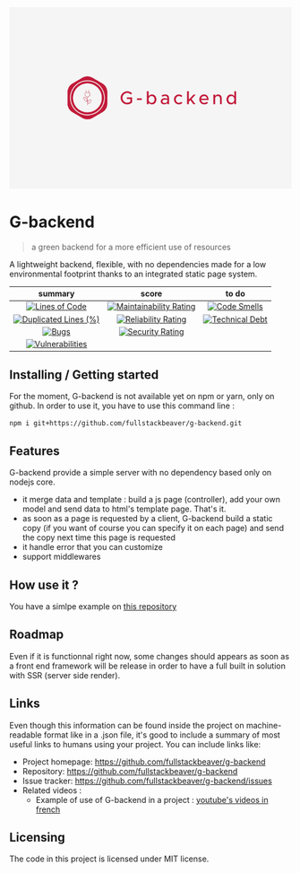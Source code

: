 

![Logo of the project](g-backend_logo.png)

# G-backend

> a green backend for a more efficient use of resources

A lightweight backend, flexible, with no dependencies made for a low environmental footprint thanks to an integrated static page system.

|                                                                                                    summary                                                                                                    |                                                                                                 score                                                                                                 |                                                                                           to do                                                                                           |
| :-----------------------------------------------------------------------------------------------------------------------------------------------------------------------------------------------------------: | :---------------------------------------------------------------------------------------------------------------------------------------------------------------------------------------------------: | :----------------------------------------------------------------------------------------------------------------------------------------------------------------------------------------: |
|              [![Lines of Code](https://sonarcloud.io/api/project_badges/measure?project=fullstackbeaver_g-backend&metric=ncloc)](https://sonarcloud.io/summary/new_code?id=fullstackbeaver_g-backend)              |  [![Maintainability Rating](https://sonarcloud.io/api/project_badges/measure?project=fullstackbeaver_g-backend&metric=sqale_rating)](https://sonarcloud.io/summary/new_code?id=fullstackbeaver_g-backend)  |  [![Code Smells](https://sonarcloud.io/api/project_badges/measure?project=fullstackbeaver_g-backend&metric=code_smells)](https://sonarcloud.io/summary/new_code?id=fullstackbeaver_g-backend)  |
| [![Duplicated Lines (%)](https://sonarcloud.io/api/project_badges/measure?project=fullstackbeaver_g-backend&metric=duplicated_lines_density)](https://sonarcloud.io/summary/new_code?id=fullstackbeaver_g-backend) | [![Reliability Rating](https://sonarcloud.io/api/project_badges/measure?project=fullstackbeaver_g-backend&metric=reliability_rating)](https://sonarcloud.io/summary/new_code?id=fullstackbeaver_g-backend) | [![Technical Debt](https://sonarcloud.io/api/project_badges/measure?project=fullstackbeaver_g-backend&metric=sqale_index)](https://sonarcloud.io/summary/new_code?id=fullstackbeaver_g-backend) |
|                   [![Bugs](https://sonarcloud.io/api/project_badges/measure?project=fullstackbeaver_g-backend&metric=bugs)](https://sonarcloud.io/summary/new_code?id=fullstackbeaver_g-backend)                   |    [![Security Rating](https://sonarcloud.io/api/project_badges/measure?project=fullstackbeaver_g-backend&metric=security_rating)](https://sonarcloud.io/summary/new_code?id=fullstackbeaver_g-backend)    |                                                                                                                                                                                            |
|        [![Vulnerabilities](https://sonarcloud.io/api/project_badges/measure?project=fullstackbeaver_g-backend&metric=vulnerabilities)](https://sonarcloud.io/summary/new_code?id=fullstackbeaver_g-backend)        |                                                                                                                                                                                                      |                                                                                                                                                                                            |

## Installing / Getting started

For the moment, G-backend is not available yet on npm or yarn, only on github.
In order to use it, you have to use this command line :

```shell
npm i git+https://github.com/fullstackbeaver/g-backend.git
```

## Features

G-backend provide a simple server with no dependency based only on nodejs core.

* it merge data and template : build a js page (controller), add your own model and send data to html's template page. That's it.
* as soon as a page is requested by a client, G-backend build a static copy (if you want of course you can specify it on each page) and send the copy next time this page is requested
* it handle error that you can customize
* support middlewares

## How use it ?

You have a simlpe example on [this repository](https://github.com/fullstackbeaver/gbackend-simple-demonstration)

## Roadmap

Even if it is functionnal right now, some changes should appears as soon as a front end framework will be release in order to have a full built in solution with SSR (server side render).

## Links

Even though this information can be found inside the project on machine-readable
format like in a .json file, it's good to include a summary of most useful
links to humans using your project. You can include links like:

- Project homepage: https://github.com/fullstackbeaver/g-backend
- Repository: https://github.com/fullstackbeaver/g-backend
- Issue tracker: https://github.com/fullstackbeaver/g-backend/issues
- Related videos :
  - Example of use of G-backend in a project  : [youtube&#39;s videos in french](https://www.youtube.com/playlist?list=PLu2XRk0nkrnBnbl3AQUgfzsOc8LaSaE9C)

## Licensing

The code in this project is licensed under MIT license.

